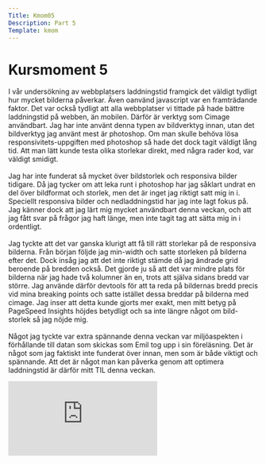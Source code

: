 ```yaml
---
Title: Kmom05
Description: Part 5
Template: kmom
---
```


Kursmoment 5
==================

I vår undersökning av webbplatsers laddningstid framgick det väldigt tydligt hur mycket bilderna påverkar. Även oanvänd javascript var en framträdande faktor. Det var också tydligt att alla webbplatser vi tittade på hade bättre laddningstid på webben, än mobilen. Därför är verktyg som Cimage användbart. Jag har inte använt denna typen av bildverktyg innan, utan det bildverktyg jag använt mest är photoshop. Om man skulle behöva lösa responsivitets-uppgiften med photoshop så hade det dock tagit väldigt lång tid. Att man lätt kunde testa olika storlekar direkt, med några rader kod, var väldigt smidigt.
<br><br>
Jag har inte funderat så mycket över bildstorlek och responsiva bilder tidigare. Då jag tycker om att leka runt i photoshop har jag såklart undrat en del över bildformat och storlek, men det är inget jag riktigt satt mig in i. Speciellt responsiva bilder och nedladdningstid har jag inte lagt fokus på. Jag känner dock att jag lärt mig mycket användbart denna veckan, och att jag fått svar på frågor jag haft länge, men inte tagit tag att sätta mig in i ordentligt.
<br><br>
Jag tyckte att det var ganska klurigt att få till rätt storlekar på de responsiva bilderna. Från början följde jag min-width och satte storleken på bilderna efter det. Dock insåg jag att det inte riktigt stämde då jag ändrade grid beroende på bredden också. Det gjorde ju så att det var mindre plats för bilderna när jag hade två kolumner än en, trots att själva sidans bredd var större. Jag använde därför devtools för att ta reda på bildernas bredd precis vid mina breaking points och satte istället dessa breddar på bilderna med cimage. Jag inser att detta kunde gjorts mer exakt, men mitt betyg på PageSpeed Insights höjdes betydligt och sa inte längre något om bild-storlek så jag nöjde mig.
<br><br>
Något jag tyckte var extra spännande denna veckan var miljöaspekten i förhållande till datan som skickas som Emil tog upp i sin föreläsning. Det är något som jag faktiskt inte funderat över innan, men som är både viktigt och spännande. Att det är något man kan påverka genom att optimera laddningstid är därför mitt TIL denna veckan.

<div class="video">
<div class="embed-container">
    <iframe src="https://www.youtube.com/embed/0Haxy5PvCuk" frameborder="0" allowfullscreen></iframe>
</div>
</div>
